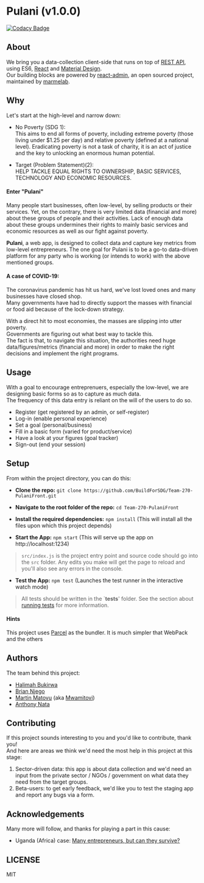 # Pulani (v1.0.0)

[![Codacy Badge](https://img.shields.io/badge/Code%20Quality-D-red)](https://img.shields.io/badge/Code%20Quality-D-red)


## About

We bring you a data-collection client-side that runs on top of [REST API](https://github.com/BuildForSDG/Team-270-PulaniBack), using ES6, [React](https://facebook.github.io/react/) and [Material Design](https://material.io/).<br/>
Our building blocks are powered by [react-admin](https://github.com/marmelab/react-admin), an open sourced project, maintained by [marmelab](https://marmelab.com/).<br/>

## Why

Let's start at the high-level and narrow down:

* No Poverty (SDG 1):<br/>
This aims to end all forms of poverty, including extreme poverty (those living under $1.25 per day) and relative poverty (defined at a national level). Eradicating poverty is not a task of charity, it is an act of justice and the key to unlocking an enormous human potential. 

* Target (Problem Statement)(2):<br/>
HELP TACKLE EQUAL RIGHTS TO OWNERSHIP, BASIC SERVICES, TECHNOLOGY AND ECONOMIC RESOURCES.

#### Enter "Pulani"
Many people start businesses, often low-level, by selling products or their services. Yet, on the contrary, there is very limited data (financial and more) about these groups of people and their activities. Lack of enough data about these groups undermines their rights to mainly basic services and economic resources as well as our fight against poverty.

**Pulani**, a web app, is designed to collect data and capture key metrics from low-level entrepreneurs. The one goal for Pulani is to be a go-to data-driven platform for any party who is working (or intends to work) with the above mentioned groups.

#### A case of COVID-19:
The coronavirus pandemic has hit us hard, we've lost loved ones and many businesses have closed shop.<br/>Many governments have had to directly support the masses with financial or food aid because of the lock-down strategy.

With a direct hit to most economies, the masses are slipping into utter poverty.<br/>Governments are figuring out what best way to tackle this.<br/>The fact is that, to navigate this situation, the authorities need huge data/figures/metrics (financial and more) in order to make the right decisions and implement the right programs.

## Usage
 With a goal to encourage entreprenuers, especially the low-level, we are designing basic forms so as to capture as much data.<br/>The frequency of this data entry is reliant on the will of the users to do so.

 * Register (get registered by an admin, or self-register)
 * Log-in (enable personal experience)
 * Set a goal (personal/business)
 * Fill in a basic form (varied for product/service)
 * Have a look at your figures (goal tracker)
 * Sign-out (end your session)


## Setup
From within the project directory, you can do this:

* **Clone the repo:** `git clone https://github.com/BuildForSDG/Team-270-PulaniFront.git`

* **Navigate to the root folder of the repo:** `cd Team-270-PulaniFront`

* **Install the required dependencies:** `npm install` (This will install all the files upon which this project depends)

* **Start the App:** `npm start` (This will serve up the app on http://localhost:1234)<br/>

> `src/index.js` is the project entry point and source code should go into the `src` folder. Any edits you make will get the page to reload and you'll also see any errors in the console.

* **Test the App:** `npm test` (Launches the test runner in the interactive watch mode)<br/> 

> All tests should be written in the `__tests__' folder. 
See the section about [running tests](https://facebook.github.io/create-react-app/docs/running-tests) for more information.

#### Hints

This project uses [Parcel](https://parceljs.org/getting_started.html) as the bundler. It is much simpler that WebPack and the others

## Authors

The team behind this project:<br/>
* [Halimah Bukirwa](https://github.com/halimahbukirwa)
* [Brian Njego](https://github.com/BryanCI)
* [Martin Matovu](https://github.com/Mwamitovi) (aka [Mwamitovi](https://stackoverflow.com/users/10849438/mwamitovi))
* [Anthony Nata](https://github.com/Nataanthoni)

## Contributing
If this project sounds interesting to you and you'd like to contribute, thank you!<br/>
And here are areas we think we'd need the most help in this project at this stage:
1.  Sector-driven data: this app is about data collection and we'd need an input from the private sector / NGOs / government on what data they need from the target groups.
2.  Beta-users: to get early feedback, we'd like you to test the staging app and report any bugs via a form.

## Acknowledgements

Many more will follow, and thanks for playing a part in this cause:
* Uganda (Africa) case: [Many entrepreneurs, but can they survive?](https://www.theguardian.com/global-development-professionals-network/2016/feb/16/uganda-is-a-land-of-entrepreneurs-but-how-many-startups-survive)

## LICENSE
MIT
